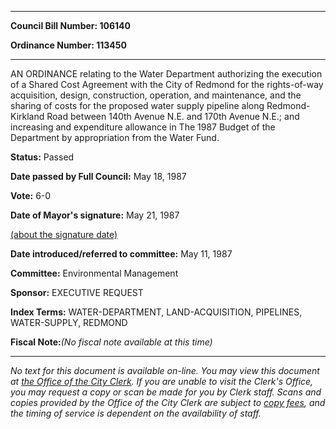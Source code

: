 

********

**Council Bill Number: 106140**
   
**Ordinance Number: 113450**
********

 AN ORDINANCE relating to the Water Department authorizing the execution of a Shared Cost Agreement with the City of Redmond for the rights-of-way acquisition, design, construction, operation, and maintenance, and the sharing of costs for the proposed water supply pipeline along Redmond-Kirkland Road between 140th Avenue N.E. and 170th Avenue N.E.; and increasing and expenditure allowance in The 1987 Budget of the Department by appropriation from the Water Fund.

**Status:** Passed
   
**Date passed by Full Council:** May 18, 1987
   
**Vote:** 6-0
   
**Date of Mayor's signature:** May 21, 1987
   
[(about the signature date)](/~public/approvaldate.htm)
   
   
   
**Date introduced/referred to committee:** May 11, 1987
   
**Committee:** Environmental Management
   
**Sponsor:** EXECUTIVE REQUEST
   
   
**Index Terms:** WATER-DEPARTMENT, LAND-ACQUISITION, PIPELINES, WATER-SUPPLY, REDMOND

**Fiscal Note:**_(No fiscal note available at this time)_
********

_No text for this document is available on-line. You may view this document at [the Office of the City Clerk](http://www.seattle.gov/leg/clerk/contactUs.htm). If you are unable to visit the Clerk's Office, you may request a copy or scan be made for you by Clerk staff. Scans and copies provided by the Office of the City Clerk are subject to [copy fees](http://clerk.seattle.gov/~public/clerkfees.htm), and the timing of service is dependent on the availability of staff._


